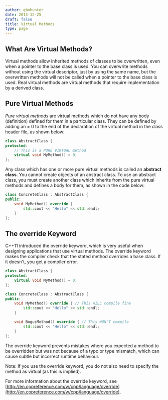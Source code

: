```yaml
---
author: gbmhunter
date: 2013-12-25
draft: false
title: Virtual Methods
type: page
---
```


## What Are Virtual Methods?

Virtual methods allow inherited methods of classes to be overwritten, even when a pointer to the base class is used. You can overwrite methods without using the virtual descriptor, just by using the same name, but the overwritten methods will not be called when a pointer to the base class is used. Real virtual methods are virtual methods that require implementation by a derived class.

## Pure Virtual Methods

_Pure virtual methods_ are virtual methods which do not have any body (definition) defined for them in a particular class. They can be defined by adding an = 0 to the end of the declaration of the virtual method in the class header file, as shown below:

```c++    
class AbstractClass {
protected:
    // This is a PURE VIRTUAL method
    virtual void MyMethod() = 0;
};
```

Any class which has one or more pure virtual methods is called an **abstract class**. You cannot create objects of an abstract class. To use an abstract class, you must create another class which inherits from the pure virtual methods and defines a body for them, as shown in the code below:

```c++    
class ConcreteClass : AbstractClass {
public:
    void MyMethod() override {
        std::cout << "Hello" << std::endl;
    }
};
```

## The override Keyword

C++11 introduced the override keyword, which is very useful when designing applications that use virtual methods. The override keyword makes the compiler check that the stated method overrides a base class. If it doesn't, you get a compiler error.

```c++    
class AbstractClass {
protected:
    virtual void MyMethod() = 0;
};

class ConcreteClass : AbstractClass {
public:
    void MyMethod() override { // This WILL compile fine
        std::cout << "Hello" << std::endl;
    }

    void BogusMethod() override { // This WON'T compile
        std::cout << "Hello" << std::endl;
    }
};
```

The override keyword prevents mistakes where you expected a method to be overridden but was not because of a typo or type mismatch, which can cause subtle but incorrect runtime behaviour.

Note: If you use the override keyword, you do not also need to specify the method as virtual (as this is implied).

For more information about the override keyword, see [http://en.cppreference.com/w/cpp/language/override](http://en.cppreference.com/w/cpp/language/override).
